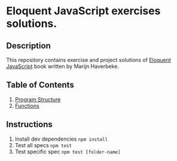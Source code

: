 # Eloquent JavaScript exercises solutions.

## Description

This repository contains exercise and project solutions of [Eloquent JavaScript](https://eloquentjavascript.net/) book written by Marijn Haverbeke.

## Table of Contents

1. [Program Structure](program-structure/index.js)
2. [Functions](functions/index.js)

## Instructions

1. Install dev dependencies `npm install`
2. Test all specs `npm test`
3. Test specific spec `npm test [folder-name]`
